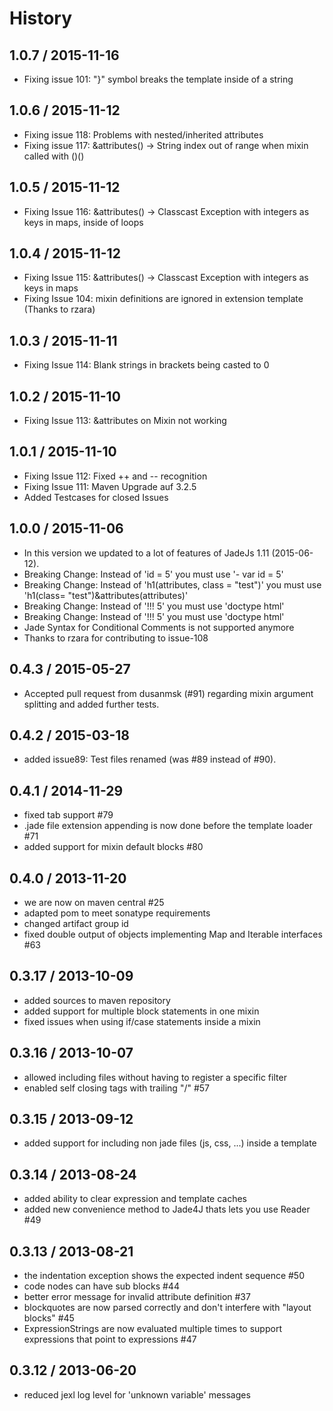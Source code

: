 # History

## 1.0.7 / 2015-11-16
* Fixing issue 101: "}" symbol breaks the template inside of a string

## 1.0.6 / 2015-11-12
* Fixing issue 118: Problems with nested/inherited attributes
* Fixing issue 117: &attributes() -> String index out of range when mixin called with ()()

## 1.0.5 / 2015-11-12
* Fixing Issue 116: &attributes() -> Classcast Exception with integers as keys in maps, inside of loops

## 1.0.4 / 2015-11-12
* Fixing Issue 115: &attributes() -> Classcast Exception with integers as keys in maps
* Fixing Issue 104: mixin definitions are ignored in extension template (Thanks to rzara)

## 1.0.3 / 2015-11-11
* Fixing Issue 114: Blank strings in brackets being casted to 0

## 1.0.2 / 2015-11-10
* Fixing Issue 113: &attributes on Mixin not working

## 1.0.1 / 2015-11-10
* Fixing Issue 112: Fixed ++ and -- recognition
* Fixing Issue 111: Maven Upgrade auf 3.2.5
* Added Testcases for closed Issues

## 1.0.0 / 2015-11-06
* In this version we updated to a lot of features of JadeJs 1.11 (2015-06-12).
* Breaking Change: Instead of 'id = 5' you must use '- var id = 5'
* Breaking Change: Instead of 'h1(attributes, class = "test")' you must use 'h1(class= "test")&attributes(attributes)'
* Breaking Change: Instead of '!!! 5' you must use 'doctype html'
* Breaking Change: Instead of '!!! 5' you must use 'doctype html'
* Jade Syntax for Conditional Comments is not supported anymore
* Thanks to rzara for contributing to issue-108

## 0.4.3 / 2015-05-27
* Accepted pull request from dusanmsk (#91) regarding mixin argument splitting and added further tests.

## 0.4.2 / 2015-03-18
* added issue89: Test files renamed (was #89 instead of #90).

## 0.4.1 / 2014-11-29
* fixed tab support #79
* .jade file extension appending is now done before the template loader #71
* added support for mixin default blocks #80

## 0.4.0 / 2013-11-20
* we are now on maven central #25
* adapted pom to meet sonatype requirements
* changed artifact group id
* fixed double output of objects implementing Map and Iterable interfaces #63

## 0.3.17 / 2013-10-09
* added sources to maven repository
* added support for multiple block statements in one mixin
* fixed issues when using if/case statements inside a mixin

## 0.3.16 / 2013-10-07
* allowed including files without having to register a specific filter
* enabled self closing tags with trailing "/" #57

## 0.3.15 / 2013-09-12
* added support for including non jade files (js, css, ...) inside a template

## 0.3.14 / 2013-08-24
* added ability to clear expression and template caches
* added new convenience method to Jade4J thats lets you use Reader #49

## 0.3.13 / 2013-08-21
* the indentation exception shows the expected indent sequence #50
* code nodes can have sub blocks #44
* better error message for invalid attribute definition #37
* blockquotes are now parsed correctly and don't interfere with "layout blocks" #45
* ExpressionStrings are now evaluated multiple times to support expressions that point to expressions #47

## 0.3.12 / 2013-06-20
* reduced jexl log level for 'unknown variable' messages
